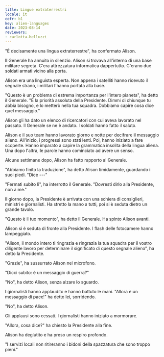 ```yaml
---
title: Lingue extraterrestri
locale: it
cefr: b1
key: alien-languages
date: 2023-08-14
reviewers:
- carlotta-belluzzi
---
```


"È decisamente una lingua extraterrestre", ha confermato Alison.

Il Generale ha annuito in silenzio. Alison si trovava all'interno di una base militare segreta. C'era attrezzatura informatica dappertutto. C'erano due soldati armati vicino alla porta.

Alison era una linguista esperta. Non appena i satelliti hanno ricevuto il segnale strano, i militari l'hanno portata alla base.

"Questo è un problema di estrema importanza per l'intero pianeta", ha detto il Generale. "È la priorità assoluta della Presidente. Dimmi di chiunque tu abbia bisogno, e lo metterò nella tua squadra. Dobbiamo capire cosa dice quel messaggio."

Alison gli ha dato un elenco di ricercatori con cui aveva lavorato nel passato. Il Generale se ne è andato. I soldati hanno fatto il saluto.

Alison e il suo team hanno lavorato giorno e notte per decifrare il messaggio alieno. All'inizio, i progressi sono stati lenti. Poi, hanno iniziato a fare scoperte. Hanno imparato a capire la grammatica insolita della lingua aliena. Una dopo l'altra, le parole hanno cominciato ad avere un senso.

Alcune settimane dopo, Alison ha fatto rapporto al Generale.

"Abbiamo finito la traduzione", ha detto Alison timidamente, guardando i suoi piedi. "Dice ---"

"Fermati subito lì", ha interrotto il Generale. "Dovresti dirlo alla Presidente, non a me."

Il giorno dopo, la Presidente è arrivata con una schiera di consiglieri, ministri e giornalisti. Ha stretto la mano a tutti, poi si è seduta dietro un grande tavolo.

"Questo è il tuo momento", ha detto il Generale. Ha spinto Alison avanti.

Alison si è seduta di fronte alla Presidente. I flash delle fotocamere hanno lampeggiato.

"Alison, il mondo intero ti ringrazia e ringrazia la tua squadra per il vostro diligente lavoro per determinare il significato di questo segnale alieno", ha detto la Presidente.

"Grazie", ha sussurrato Alison nel microfono.

"Dicci subito: è un messaggio di guerra?"

"No", ha detto Alison, senza alzare lo sguardo.

I giornalisti hanno applaudito e hanno battuto le mani. "Allora è un messaggio di pace!" ha detto lei, sorridendo.

"No", ha detto Alison.

Gli applausi sono cessati. I giornalisti hanno iniziato a mormorare.

"Allora, cosa dice?" ha chiesto la Presidente alla fine.

Alison ha deglutito e ha preso un respiro profondo.

"I servizi locali non ritireranno i bidoni della spazzatura che sono troppo pieni."